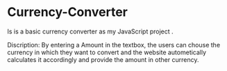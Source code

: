 # Currency-Converter
Is is a basic currency converter as my JavaScript project .

Discription: By entering a Amount in the textbox, the users can chouse the currency in which they want to convert and the website autometically calculates it accordingly and provide the amount in other currency.


